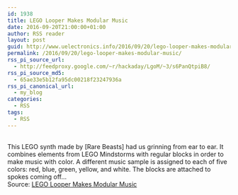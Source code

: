 ```yaml
---
id: 1938
title: LEGO Looper Makes Modular Music
date: 2016-09-20T21:00:00+01:00
author: RSS reader
layout: post
guid: http://www.uelectronics.info/2016/09/20/lego-looper-makes-modular-music/
permalink: /2016/09/20/lego-looper-makes-modular-music/
rss_pi_source_url:
  - http://feedproxy.google.com/~r/hackaday/LgoM/~3/s6PanQtpiB8/
rss_pi_source_md5:
  - 65ae33e5b12fa95dc00218f23247936a
rss_pi_canonical_url:
  - my_blog
categories:
  - RSS
tags:
  - RSS
---
```

&#013;  
This LEGO synth made by [Rare Beasts] had us grinning from ear to ear. It combines elements from LEGO Mindstorms with regular blocks in order to make music with color. A different music sample is assigned to each of five colors: red, blue, green, yellow, and white. The blocks are attached to spokes coming off…&#013;  
Source: <a href="http://feedproxy.google.com/~r/hackaday/LgoM/~3/s6PanQtpiB8/" target="_blank">LEGO Looper Makes Modular Music</a>